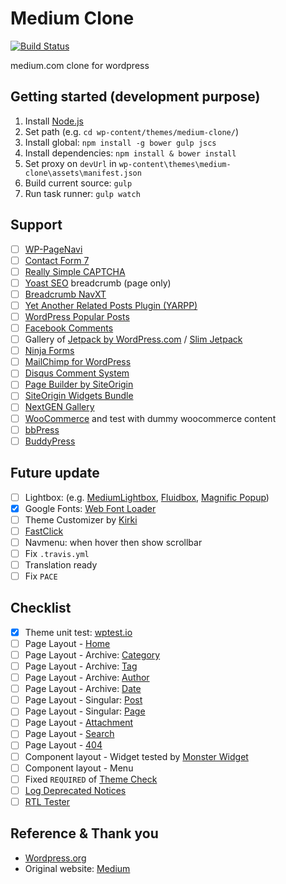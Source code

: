 # Medium Clone

[![Build Status](https://travis-ci.org/jojoee/medium-clone.svg)](https://travis-ci.org/jojoee/medium-clone)

medium.com clone for wordpress

## Getting started (development purpose)

1. Install [Node.js](https://nodejs.org/)
2. Set path (e.g. `cd wp-content/themes/medium-clone/`)
3. Install global: `npm install -g bower gulp jscs`
4. Install dependencies: `npm install & bower install`
5. Set proxy on `devUrl` in `wp-content\themes\medium-clone\assets\manifest.json`
6. Build current source: `gulp`
6. Run task runner: `gulp watch`

## Support

* [ ] [WP-PageNavi](https://wordpress.org/plugins/wp-pagenavi/)
* [ ] [Contact Form 7](https://wordpress.org/plugins/contact-form-7/)
* [ ] [Really Simple CAPTCHA](https://wordpress.org/plugins/really-simple-captcha/)
* [ ] [Yoast SEO](https://wordpress.org/plugins/wordpress-seo/) breadcrumb (page only)
* [ ] [Breadcrumb NavXT](https://wordpress.org/plugins/breadcrumb-navxt/)
* [ ] [Yet Another Related Posts Plugin (YARPP)](https://wordpress.org/plugins/yet-another-related-posts-plugin/)
* [ ] [WordPress Popular Posts](https://wordpress.org/plugins/wordpress-popular-posts/)
* [ ] [Facebook Comments](https://wordpress.org/plugins/facebook-comments-plugin/)
* [ ] Gallery of [Jetpack by WordPress.com](https://wordpress.org/plugins/jetpack/) / [Slim Jetpack](https://wordpress.org/plugins/slimjetpack/)
* [ ] [Ninja Forms](https://wordpress.org/plugins/ninja-forms/)
* [ ] [MailChimp for WordPress](https://wordpress.org/plugins/mailchimp-for-wp/)
* [ ] [Disqus Comment System](https://wordpress.org/plugins/disqus-comment-system/)
* [ ] [Page Builder by SiteOrigin](https://wordpress.org/plugins/siteorigin-panels/)
* [ ] [SiteOrigin Widgets Bundle](https://wordpress.org/plugins/so-widgets-bundle/)
* [ ] [NextGEN Gallery](https://wordpress.org/plugins/nextgen-gallery/)
* [ ] [WooCommerce](https://wordpress.org/plugins/woocommerce/) and test with dummy woocommerce content
* [ ] [bbPress](https://wordpress.org/plugins/bbpress/)
* [ ] [BuddyPress](https://wordpress.org/plugins/buddypress/)

## Future update

* [ ] Lightbox: (e.g. [MediumLightbox](https://github.com/davidecalignano/MediumLightbox), [Fluidbox](https://github.com/terrymun/Fluidbox), [Magnific Popup](http://dimsemenov.com/plugins/magnific-popup/))
* [x] Google Fonts: [Web Font Loader](https://github.com/typekit/webfontloader)
* [ ] Theme Customizer by [Kirki](https://kirki.org/)
* [ ] [FastClick](https://github.com/ftlabs/fastclick)
* [ ] Navmenu: when hover then show scrollbar
* [ ] Fix `.travis.yml`
* [ ] Translation ready
* [ ] Fix `PACE`

## Checklist

* [x] Theme unit test: [wptest.io](http://wptest.io/)
* [ ] Page Layout - [Home](http://localhost:3000/)
* [ ] Page Layout - Archive: [Category](http://localhost:3000/category/codex/)
* [ ] Page Layout - Archive: [Tag](http://localhost:3000/tag/8bit/)
* [ ] Page Layout - Archive: [Author](http://localhost:3000/author/joe/)
* [ ] Page Layout - Archive: [Date](http://localhost:3000/2012/12/)
* [ ] Page Layout - Singular: [Post](http://wp11.dev/image-alignment/)
* [ ] Page Layout - Singular: [Page](http://localhost:3000/about/)
* [ ] Page Layout - [Attachment](http://localhost:3000/photo-1428189923803-e9801d464d76/)
* [ ] Page Layout - [Search](http://localhost:3000/?s=test)
* [ ] Page Layout - [404](http://localhost:3000/404/)
* [ ] Component layout - Widget tested by [Monster Widget](https://wordpress.org/plugins/monster-widget/)
* [ ] Component layout - Menu
* [ ] Fixed `REQUIRED` of [Theme Check](https://wordpress.org/plugins/theme-check/)
* [ ] [Log Deprecated Notices](https://wordpress.org/plugins/log-deprecated-notices/)
* [ ] [RTL Tester](https://wordpress.org/plugins/rtl-tester/)

## Reference & Thank you

* [Wordpress.org](https://wordpress.org/themes/)
* Original website: [Medium](https://medium.com/)
